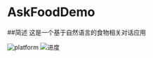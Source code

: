 # AskFoodDemo
##简述
这是一个基于自然语言的食物相关对话应用
  
  ![platform](https://img.shields.io/badge/平台-iOS-green.svg)
  ![进度](https://img.shields.io/badge/进度-82％-yellow.svg)
  
